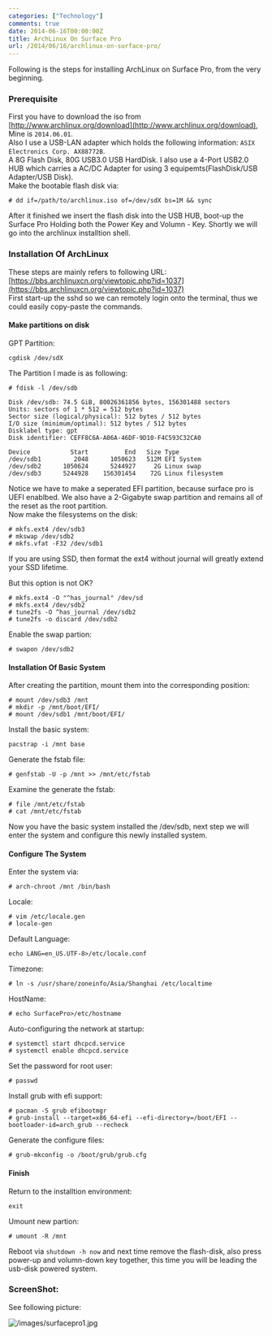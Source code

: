 ```yaml
---
categories: ["Technology"]
comments: true
date: 2014-06-16T00:00:00Z
title: ArchLinux On Surface Pro
url: /2014/06/16/archlinux-on-surface-pro/
---
```


Following is the steps for installing ArchLinux on Surface Pro, from the very beginning.    
### Prerequisite
First you have to download the iso from [http://www.archlinux.org/download](http://www.archlinux.org/download), Mine is `2014.06.01`.    
Also I use a USB-LAN adapter which holds the following information:   `ASIX Electronics Corp. AX88772B`.     
A 8G Flash Disk, 80G USB3.0 USB HardDisk. I also use a 4-Port USB2.0 HUB which carries a AC/DC Adapter for using 3 equipemts(FlashDisk/USB Adapter/USB Disk).    
Make the bootable flash disk via:    

```
# dd if=/path/to/archlinux.iso of=/dev/sdX bs=1M && sync

```
After it finished we insert the flash disk into the USB HUB, boot-up the Surface Pro Holding both the Power Key and Volumn - Key. Shortly we will go into the archlinux installtion shell.     
### Installation Of ArchLinux
These steps are mainly refers to following URL:    
[https://bbs.archlinuxcn.org/viewtopic.php?id=1037](https://bbs.archlinuxcn.org/viewtopic.php?id=1037)     
First start-up the sshd so we can remotely login onto the terminal, thus we could easily copy-paste the commands.     

#### Make partitions on disk
GPT Partition:    

```
cgdisk /dev/sdX

```
The Partition I made is as following:   

```
# fdisk -l /dev/sdb

Disk /dev/sdb: 74.5 GiB, 80026361856 bytes, 156301488 sectors
Units: sectors of 1 * 512 = 512 bytes
Sector size (logical/physical): 512 bytes / 512 bytes
I/O size (minimum/optimal): 512 bytes / 512 bytes
Disklabel type: gpt
Disk identifier: CEFF8C6A-A06A-46DF-9D10-F4C593C32CA0

Device           Start          End   Size Type
/dev/sdb1         2048      1050623   512M EFI System
/dev/sdb2      1050624      5244927     2G Linux swap
/dev/sdb3      5244928    156301454    72G Linux filesystem

```
Notice we have to make a seperated EFI partition, because surface pro is UEFI enablbed. We also have a 2-Gigabyte swap partition and remains all of the reset as the root partition.   
Now make the filesystems on the disk:   

```
# mkfs.ext4 /dev/sdb3
# mkswap /dev/sdb2
# mkfs.vfat -F32 /dev/sdb1 
```

If you are using SSD, then format the ext4 without journal will greatly extend your SSD
lifetime.    

But this option is not OK?    

```
# mkfs.ext4 -O "^has_journal" /dev/sd
# mkfs.ext4 /dev/sdb2
# tune2fs -O ^has_journal /dev/sdb2
# tune2fs -o discard /dev/sdb2
```

Enable the swap partion:    

```
# swapon /dev/sdb2 

```

#### Installation Of Basic System
After creating the partition, mount them into the corresponding position:    

```
# mount /dev/sdb3 /mnt
# mkdir -p /mnt/boot/EFI/
# mount /dev/sdb1 /mnt/boot/EFI/

```
Install the basic system: 

```
pacstrap -i /mnt base

```
Generate the fstab file:    

```
# genfstab -U -p /mnt >> /mnt/etc/fstab

```
Examine the generate the fstab:    

```
# file /mnt/etc/fstab 
# cat /mnt/etc/fstab

```
Now you have the basic system installed the /dev/sdb, next step we will enter the system and configure this newly installed system.   
#### Configure The System
Enter the system via:    

```
# arch-chroot /mnt /bin/bash

```
Locale:   

```
# vim /etc/locale.gen
# locale-gen

```
Default Language:   

```
echo LANG=en_US.UTF-8>/etc/locale.conf

```
Timezone:   

```
# ln -s /usr/share/zoneinfo/Asia/Shanghai /etc/localtime

```
HostName:    

```
# echo SurfacePro>/etc/hostname

```
Auto-configuring the network at startup:     

```
# systemctl start dhcpcd.service
# systemctl enable dhcpcd.service    

```
Set the password for root user:    

```
# passwd

```
Install grub with efi support:   

```
# pacman -S grub efibootmgr
# grub-install --target=x86_64-efi --efi-directory=/boot/EFI --bootloader-id=arch_grub --recheck

```
Generate the configure files:    

```
# grub-mkconfig -o /boot/grub/grub.cfg

```
#### Finish
Return to the installtion environment:    

```
exit

```
Umount new partion:    

```
# umount -R /mnt

```
Reboot via `shutdown -h now` and next time remove the flash-disk, also press power-up and volumn-down key together, this time you will be leading the usb-disk powered system.     

### ScreenShot:   
See following picture:    

![/images/surfacepro1.jpg](/images/surfacepro1.jpg)      


